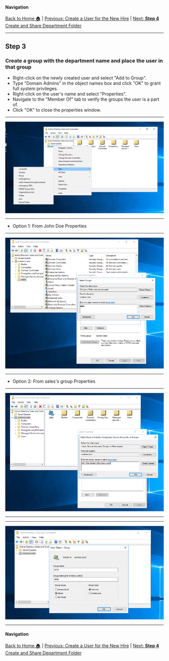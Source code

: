 #### Navigation

[Back to Home 🏠](../README.md) | [Previous: Create a User for the New Hire](step2.md)  |  [Next: **Step 4** Create and Share Department Folder](step4.md)

---

## Step 3

### Create a group with the department name and place the user in that group

- Right-click on the newly created user and select "Add to Group".
- Type "Domain Admins" in the object names box and click "OK" to grant full system privileges.
- Right-click on the user's name and select "Properties".
- Navigate to the "Member Of" tab to verify the groups the user is a part of.
- Click "OK" to close the properties window.

---

![alt text](https://github.com/hcoco1/Career-Simulation-2/blob/main/images/step_3.png?raw=true)

---

- Option 1: From John Doe Properties
  
---

![alt text](https://github.com/hcoco1/Career-Simulation-2/blob/main/images/step_3_2.png?raw=true)

---

- Option 2: From sales's group Properties
  
---

![alt text](https://github.com/hcoco1/Career-Simulation-2/blob/main/images/step_3_3.png?raw=true)

---

---

![alt text](https://github.com/hcoco1/Career-Simulation-2/blob/main/images/step_3_1.png?raw=true)

---

#### Navigation

[Back to Home 🏠](../README.md) | [Previous: Create a User for the New Hire](step2.md)  |  [Next: **Step 4** Create and Share Department Folder](step4.md)

